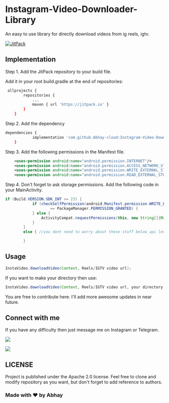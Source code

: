 
# Instagram-Video-Downloader-Library

An easy to use library for directly download videos from ig reels, igtv.

[![JitPack](https://jitpack.io/v/Abhay-cloud/Instagram-Video-Downloader-Library.svg)](https://jitpack.io/#Abhay-cloud/Instagram-Video-Downloader-Library)


## Implementation

Step 1. Add the JitPack repository to your build file.

Add it in your root build.gradle at the end of repositories:

```bash 
 allprojects {
		repositories {
			...
			maven { url 'https://jitpack.io' }
		}
	}
```

Step 2. Add the dependency

```bash
dependencies {
	        implementation 'com.github.Abhay-cloud:Instagram-Video-Downloader-Library:0.2.3'
	}
```
    
Step 3. Add the following permissions in the Manifest file.

```xml
    <uses-permission android:name="android.permission.INTERNET"/>
    <uses-permission android:name="android.permission.ACCESS_NETWORK_STATE" />
    <uses-permission android:name="android.permission.WRITE_EXTERNAL_STORAGE" />
    <uses-permission android:name="android.permission.READ_EXTERNAL_STORAGE" />
```

Step 4. Don't forget to ask storage permissions. Add the following code in your MainActivity.
```java
if (Build.VERSION.SDK_INT >= 23) {
            if (checkSelfPermission(android.Manifest.permission.WRITE_EXTERNAL_STORAGE)
                    == PackageManager.PERMISSION_GRANTED) {
            } else {
                ActivityCompat.requestPermissions(this, new String[]{Manifest.permission.WRITE_EXTERNAL_STORAGE}, 1);
            }
        }
        else { //you dont need to worry about these stuff below api level 23

        }
```

## Usage
```java
InstaVideo.downloadVideo(Context, Reels/IGTV video url);
```
If you want to make your directory then use:
```java
InstaVideo.downloadVideo(Context, Reels/IGTV video url, your directory name); // it'll create new folder in gallery with provided directory name.
```

You are free to contribute here. I'll add more awesome updates in near future.



  

## Connect with me

If you have any difficulty then just message me on Instagram or Telegram.

[![](https://img.shields.io/badge/Instagram-E4405F?style=for-the-badge&logo=instagram&logoColor=white)](https://www.instagram.com/its_sn_abhay/)

[![](https://img.shields.io/badge/Telegram-2CA5E0?style=for-the-badge&logo=telegram&logoColor=white)](https://t.me/abhaycloud)


## LICENSE
Project is published under the Apache 2.0 license. Feel free to clone and modify repository as you want, but don't forget to add reference to authors.


### Made with ❤️ by Abhay
